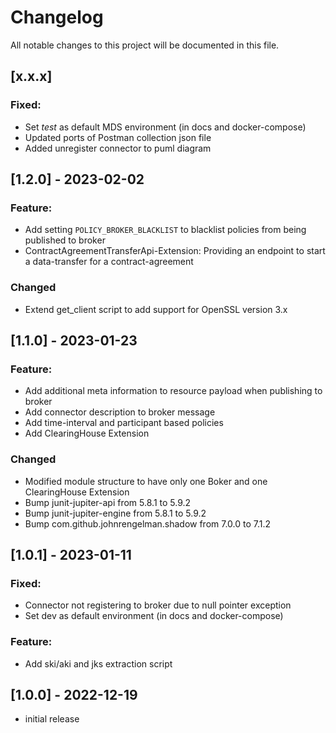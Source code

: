 # Changelog
All notable changes to this project will be documented in this file.

## [x.x.x]

### Fixed:
- Set _test_ as default MDS environment (in docs and docker-compose)
- Updated ports of Postman collection json file
- Added unregister connector to puml diagram

## [1.2.0] - 2023-02-02

### Feature:
- Add setting `POLICY_BROKER_BLACKLIST` to blacklist policies from being published to broker
- ContractAgreementTransferApi-Extension: Providing an endpoint to start a data-transfer for a contract-agreement

### Changed
- Extend get_client script to add support for OpenSSL version 3.x 

## [1.1.0] - 2023-01-23

### Feature:
- Add additional meta information to resource payload when publishing to broker
- Add connector description to broker message
- Add time-interval and participant based policies
- Add ClearingHouse Extension

### Changed
- Modified module structure to have only one Boker and one ClearingHouse Extension
- Bump junit-jupiter-api from 5.8.1 to 5.9.2
- Bump junit-jupiter-engine from 5.8.1 to 5.9.2
- Bump com.github.johnrengelman.shadow from 7.0.0 to 7.1.2

## [1.0.1] - 2023-01-11 

### Fixed: 
- Connector not registering to broker due to null pointer exception
- Set dev as default environment (in docs and docker-compose)

### Feature:
- Add ski/aki and jks extraction script

## [1.0.0] - 2022-12-19
- initial release

